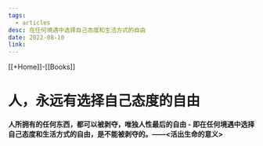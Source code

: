 ```yaml
---
tags:
  - articles
desc: 在任何境遇中选择自己态度和生活方式的自由
date: 2022-08-10
link: 
---
```


[[+Home]]-[[Books]]

# 人，永远有选择自己态度的自由

**人所拥有的任何东西，都可以被剥夺，唯独人性最后的自由 - 即在任何境遇中选择自己态度和生活方式的自由，是不能被剥夺的。——<活出生命的意义>**
